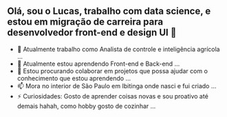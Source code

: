 ## Olá, sou o Lucas, trabalho com data science, e estou em migração de carreira para desenvolvedor front-end e design UI 👋

- 🔭 Atualmente trabalho como Analista de controle e inteligência agrícola ...
- 🌱 Atualmente estou aprendendo Front-end e Back-end ...
- 👯 Estou procurando colaborar em projetos que possa ajudar com o conhecimento que estou aprendendo ...
- 📫 Mora no interior de São Paulo em Ibitinga onde nasci e fui criado ...
- ⚡ Curiosidades: Gosto de aprender coisas novas e sou proativo até demais hahah, como hobby gosto de cozinhar ...

